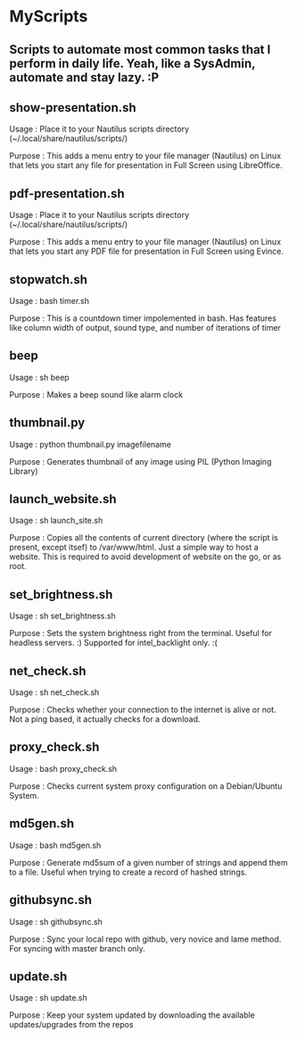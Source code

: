 # MyScripts
Scripts to automate most common tasks that I perform in daily life. Yeah, like a SysAdmin, automate and stay lazy. :P
---------------------------------------------------------------------------------------

## show-presentation.sh
Usage : Place it to your Nautilus scripts directory (~/.local/share/nautilus/scripts/)

Purpose : This adds a menu entry to your file manager (Nautilus) on Linux that lets you start any file for presentation in Full Screen using LibreOffice. 


## pdf-presentation.sh
Usage : Place it to your Nautilus scripts directory (~/.local/share/nautilus/scripts/)

Purpose : This adds a menu entry to your file manager (Nautilus) on Linux that lets you start any PDF file for presentation in Full Screen using Evince.

## stopwatch.sh
Usage : bash timer.sh

Purpose : This is a countdown timer impolemented in bash. Has features like column width of output, sound type, and number of iterations of timer

## beep
Usage : sh beep

Purpose : Makes a beep sound like alarm clock

## thumbnail.py
Usage : python thumbnail.py imagefilename

Purpose : Generates thumbnail of any image using PIL (Python Imaging Library)

## launch_website.sh
Usage : sh launch_site.sh

Purpose : Copies all the contents of current directory (where the script is present, except itsef) to /var/www/html. Just a simple way to host a website. This is required to avoid development of website on the go, or as root.

## set_brightness.sh
Usage : sh set_brightness.sh

Purpose : Sets the system brightness right from the terminal. Useful for headless servers. :) Supported for intel_backlight only. :(

## net_check.sh
Usage : sh net_check.sh

Purpose : Checks whether your connection to the internet is alive or not. Not a ping based, it actually checks for a download.

## proxy_check.sh
Usage : bash proxy_check.sh

Purpose : Checks current system proxy configuration on a Debian/Ubuntu System.

## md5gen.sh
Usage : bash md5gen.sh

Purpose : Generate md5sum of a given number of strings and append them to a file. Useful when trying to create a record of hashed strings.

## githubsync.sh
Usage : sh githubsync.sh

Purpose : Sync your local repo with github, very novice and lame method. For syncing with master branch only.

## update.sh
Usage : sh update.sh

Purpose : Keep your system updated by downloading the available updates/upgrades from the repos

